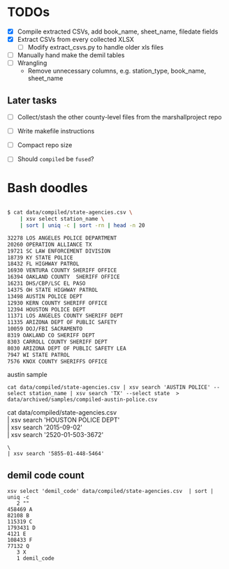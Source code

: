 # TODOs

- [X] Compile extracted CSVs, add book_name, sheet_name, filedate fields
- [x] Extract CSVs from every collected XLSX
    - [ ] Modify extract_csvs.py to handle older xls files

- [ ] Manually hand make the demil tables
- [ ] Wrangling
    - Remove unnecessary columns, e.g. station_type, book_name, sheet_name
    



## Later tasks

- [ ] Collect/stash the other county-level files from the marshallproject repo
- [ ] Write makefile instructions
- [ ] Compact repo size
- [ ] Should `compiled` be `fused`?



# Bash doodles

```sh

$ cat data/compiled/state-agencies.csv \
    | xsv select station_name \
    | sort | uniq -c | sort -rn | head -n 20

32278 LOS ANGELES POLICE DEPARTMENT
20260 OPERATION ALLIANCE TX
19721 SC LAW ENFORCEMENT DIVISION
18739 KY STATE POLICE
18432 FL HIGHWAY PATROL
16930 VENTURA COUNTY SHERIFF OFFICE
16394 OAKLAND COUNTY  SHERIFF OFFICE
16231 DHS/CBP/LSC EL PASO
14375 OH STATE HIGHWAY PATROL
13498 AUSTIN POLICE DEPT
12930 KERN COUNTY SHERIFF OFFICE
12394 HOUSTON POLICE DEPT
11371 LOS ANGELES COUNTY SHERIFF DEPT
11335 ARIZONA DEPT OF PUBLIC SAFETY
10059 DOJ/FBI SACRAMENTO
8319 OAKLAND CO SHERIFF DEPT
8303 CARROLL COUNTY SHERIFF DEPT
8030 ARIZONA DEPT OF PUBLIC SAFETY LEA
7947 WI STATE PATROL
7576 KNOX COUNTY SHERIFFS OFFICE
```

austin sample

```
cat data/compiled/state-agencies.csv | xsv search 'AUSTIN POLICE' --select station_name | xsv search 'TX' --select state  > data/archived/samples/compiled-austin-police.csv 
```



 cat data/compiled/state-agencies.csv \
    | xsv search 'HOUSTON POLICE DEPT' \
    | xsv search '2015-09-02' \
    | xsv search '2520-01-503-3672'

    \
    | xsv search '5855-01-448-5464'



## demil code count

```
xsv select 'demil_code' data/compiled/state-agencies.csv  | sort | uniq -c 
   2 ""
458469 A
82108 B
115319 C
1793431 D
4121 E
108433 F
77132 Q
   3 X
   1 demil_code
```
